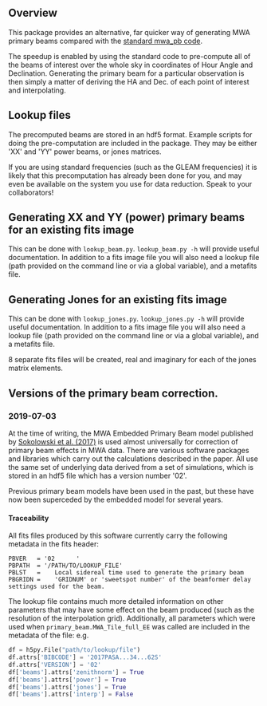 ## Overview
This package provides an alternative, far quicker way of generating MWA primary beams compared with the [standard mwa_pb code](https://github.com/MWATelescope/mwa_pb).

The speedup is enabled by using the standard code to pre-compute all of the beams of interest over the whole sky in coordinates of Hour Angle and Declination. Generating the primary beam for a particular observation is then simply a matter of deriving the HA and Dec. of each point of interest and interpolating.

## Lookup files
The precomputed beams are stored in an hdf5 format. Example scripts for doing the pre-computation are included in the package.  They may be either 'XX' and 'YY' power beams, or jones matrices.

If you are using standard frequencies (such as the GLEAM frequencies) it is likely that this precomputation has already been done for you, and may even be available on the system you use for data reduction. Speak to your collaborators!

## Generating XX and YY (power) primary beams for an existing fits image
This can be done with `lookup_beam.py`. `lookup_beam.py -h` will provide useful documentation. In addition to a fits image file you will also need a lookup file (path provided on the command line or via a global variable), and a metafits file.

## Generating Jones for an existing fits image
This can be done with `lookup_jones.py`. `lookup_jones.py -h` will provide useful documentation. In addition to a fits image file you will also need a lookup file (path provided on the command line or via a global variable), and a metafits file.

8 separate fits files will be created, real and imaginary for each of the jones matrix elements.

## Versions of the primary beam correction.
### 2019-07-03
At the time of writing, the MWA Embedded Primary Beam model published by [Sokolowski et al. (2017)](http://adsabs.harvard.edu/abs/2017PASA...34...62S) is used almost universally for correction of primary beam effects in MWA data. There are various software packages and libraries which carry out the calculations described in the paper. All use the same set of underlying data derived from a set of simulations, which is stored in an hdf5 file which has a version number '02'.

Previous primary beam models have been used in the past, but these have now been superceded by the embedded model for several years.

#### Traceability
All fits files produced by this software currently carry the following metadata in the fits header:
```
PBVER   = '02      '                                                            
PBPATH  = '/PATH/TO/LOOKUP_FILE'
PBLST   =    Local sidereal time used to generate the primary beam
PBGRIDN =    'GRIDNUM' or 'sweetspot number' of the beamformer delay settings used for the beam. 
```
The lookup file contains much more detailed information on other parameters that may have some effect on the beam produced (such as the resolution of the interpolation grid). Additionally, all parameters which were used when `primary_beam.MWA_Tile_full_EE` was called are included in the metadata of the file: e.g.

```python
df = h5py.File("path/to/lookup/file")
df.attrs['BIBCODE'] = '2017PASA...34...62S'
df.attrs['VERSION'] = '02'
df['beams'].attrs['zenithnorm'] = True
df['beams'].attrs['power'] = True
df['beams'].attrs['jones'] = True
df['beams'].attrs['interp'] = False
```
